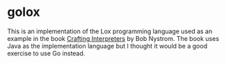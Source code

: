 # golox
This is an implementation of the Lox programming language used as an example in the book [Crafting Interpreters](http://www.craftinginterpreters.com/) by Bob Nystrom. The book uses Java as the implementation language but I thought it would be a good exercise to use Go instead.

